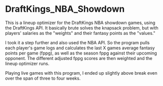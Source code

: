 # DraftKings_NBA_Showdown

This is a lineup optimizer for the DraftKings NBA showdown games, using the DraftKings API. It basically brute solves the knapsack problem, but with players' salaries as the "weights" and their fantasy points as the "values."

I took it a step further and also used the NBA API. So the program pulls each player's game logs and calculates the last X games average fantasy points per game (fppg), as well as the season fppg against their upcoming opponent. The different adjusted fppg scores are then weighted and the lineup optimizer runs.

Playing live games with this program, I ended up slightly above break even over the span of three to four weeks.
